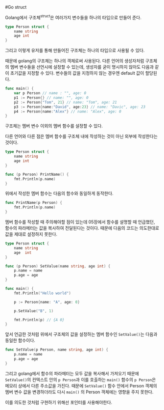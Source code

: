 #Go struct

Golang에서 구조체<sup>struct</sup>은 여러가지 변수들을 하나의 타입으로 만들어 준다.

```go
type Person struct {
    name string
    age int
}
```

그리고 이렇게 유저를 통해 만들어진 구조체는 하나의 타입으로 사용될 수 있다. 

때문에 golang의 구조체는 하나의 객체로써 사용된다. 다른 언어의 생성자처럼 구조체의 멤버 변수들을 선언시에 설정할 수 있는데, 생성자를 굳이 명시하지 않아도 다음과 같이 초기값을 지정할 수 있다. 변수들의 값을 지정하지 않는 경우엔 default 값이 할당된다.

```go
func main() {
    var p Person // name : "", age: 0
    p1 := Person{} // name: "", age: 0
    p2 := Person{"Tom", 21} // name: "Tom", age: 21
    p3 := Person{name:"David", age:23} // name: "Davic", age: 23
    p4 := Person{name:"Alex"} // name: "Alex", age: 0
}
```

구조체는 멤버 변수 이외의 멤버 함수를 설정할 수 있다.

다른 언어와 다른 점은 멤버 함수를 구조체 내에 작성하는 것이 아닌 외부에 작성한다는 것이다.

```go
type Person struct {
    name string
    age int
}

func (p Person) PrintName() {
    fmt.Println(p.name)
}
```

위에서 작성한 멤버 함수는 다음의 함수와 동일하게 동작한다.

```go
func PrintName(p Person) {
    fmt.Println(p.name)
}
```

멤버 함수를 작성할 때 주의해야할 점이 있는데 05장에서 함수를 설명할 때 언급했던, 함수의 파라메터는 값을 복사하여 전달된다는 것이다. 때문에 다음의 코드는 의도한대로 값을 제대로 설정하지 못한다.

```go
type Person struct {
	name string
	age  int
}

func (p Person) SetValue(name string, age int) {
	p.name = name
	p.age = age
}

func main() {
	fmt.Println("Hello world")

	p := Person{name: "A", age: 0}

	p.SetValue("B", 1)

	fmt.Println(p) // {A 0}
}
```

앞서 언급한 것처럼 위에서 구조체의 값을 설정하는 멤버 함수인 `SetValue()`는 다음과 동일한 함수이다.

```go
func SetValue(p Person, name string, age int) {
    p.name = name
    p.age = age
}
```

그리고 golang에서 함수의 파라메터는 모두 값을 복사해서 가져오기 때문에 `SetValue()`의 컨텍스트 안의 `p Person`과 이를 호출하는 `main()` 함수의 `p Person`은 메모리 상에서 다른 주소값을 가진다.
 때문에 `SetValue()` 함수 안에서 Person 객체의 멤버 변수 값을 변경하더라도 다시 `main()` 의 Person 객체에는 영향을 주지 못한다.

이를 의도한 것처럼 구현하기 위해선 포인터를 사용해야한다.